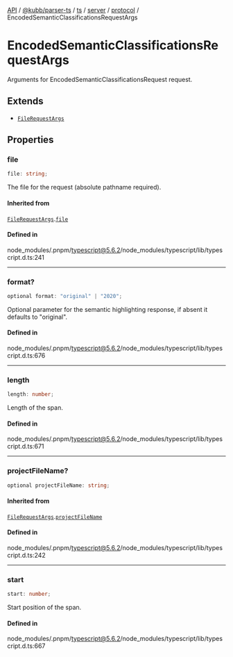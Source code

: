 [API](../../../../../../../../../packages.md) / [@kubb/parser-ts](../../../../../../../index.md) / [ts](../../../../../index.md) / [server](../../../index.md) / [protocol](../index.md) / EncodedSemanticClassificationsRequestArgs

# EncodedSemanticClassificationsRequestArgs

Arguments for EncodedSemanticClassificationsRequest request.

## Extends

- [`FileRequestArgs`](FileRequestArgs.md)

## Properties

### file

```ts
file: string;
```

The file for the request (absolute pathname required).

#### Inherited from

[`FileRequestArgs`](FileRequestArgs.md).[`file`](FileRequestArgs.md#file)

#### Defined in

node\_modules/.pnpm/typescript@5.6.2/node\_modules/typescript/lib/typescript.d.ts:241

***

### format?

```ts
optional format: "original" | "2020";
```

Optional parameter for the semantic highlighting response, if absent it
defaults to "original".

#### Defined in

node\_modules/.pnpm/typescript@5.6.2/node\_modules/typescript/lib/typescript.d.ts:676

***

### length

```ts
length: number;
```

Length of the span.

#### Defined in

node\_modules/.pnpm/typescript@5.6.2/node\_modules/typescript/lib/typescript.d.ts:671

***

### projectFileName?

```ts
optional projectFileName: string;
```

#### Inherited from

[`FileRequestArgs`](FileRequestArgs.md).[`projectFileName`](FileRequestArgs.md#projectfilename)

#### Defined in

node\_modules/.pnpm/typescript@5.6.2/node\_modules/typescript/lib/typescript.d.ts:242

***

### start

```ts
start: number;
```

Start position of the span.

#### Defined in

node\_modules/.pnpm/typescript@5.6.2/node\_modules/typescript/lib/typescript.d.ts:667
